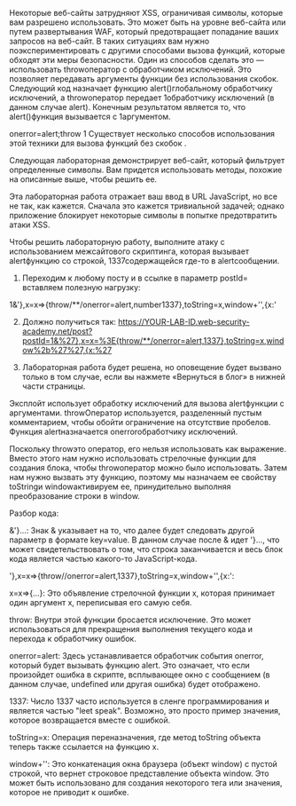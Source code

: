 Некоторые веб-сайты затрудняют XSS, ограничивая символы, которые вам разрешено использовать. Это может быть на уровне веб-сайта или путем развертывания WAF, который предотвращает попадание ваших запросов на веб-сайт. В таких ситуациях вам нужно поэкспериментировать с другими способами вызова функций, которые обходят эти меры безопасности. Один из способов сделать это — использовать throwоператор с обработчиком исключений. Это позволяет передавать аргументы функции без использования скобок. Следующий код назначает функцию alert()глобальному обработчику исключений, а throwоператор передает 1обработчику исключений (в данном случае alert). Конечным результатом является то, что alert()функция вызывается с 1аргументом.

onerror=alert;throw 1
Существует несколько способов использования этой техники для вызова функций без скобок .

Следующая лабораторная демонстрирует веб-сайт, который фильтрует определенные символы. Вам придется использовать методы, похожие на описанные выше, чтобы решить ее.

Эта лабораторная работа отражает ваш ввод в URL JavaScript, но все не так, как кажется. Сначала это кажется тривиальной задачей; однако приложение блокирует некоторые символы в попытке предотвратить атаки XSS.

Чтобы решить лабораторную работу, выполните атаку с использованием межсайтового скриптинга, которая вызывает alertфункцию со строкой, 1337содержащейся где-то в alertсообщении.

1. Переходим к любому посту и в ссылке в параметр postId= вставляем полезную нагрузку:

1&'},x=x=>{throw/**/onerror=alert,number1337},toString=x,window+'',{x:'

2. Должно получиться так: https://YOUR-LAB-ID.web-security-academy.net/post?postId=1&%27},x=x=%3E{throw/**/onerror=alert,1337},toString=x,window%2b%27%27,{x:%27

3. Лабораторная работа будет решена, но оповещение будет вызвано только в том случае, если вы нажмете «Вернуться в блог» в нижней части страницы.

Эксплойт использует обработку исключений для вызова alertфункции с аргументами. throwОператор используется, разделенный пустым комментарием, чтобы обойти ограничение на отсутствие пробелов. Функция alertназначается onerrorобработчику исключений.

Поскольку throwэто оператор, его нельзя использовать как выражение. Вместо этого нам нужно использовать стрелочные функции для создания блока, чтобы throwоператор можно было использовать. Затем нам нужно вызвать эту функцию, поэтому мы назначаем ее свойству toStringи windowактивируем ее, принудительно выполняя преобразование строки в window.

Разбор кода:

&'}...: Знак & указывает на то, что далее будет следовать другой параметр в формате key=value. В данном случае после & идет '}..., что может свидетельствовать о том, что строка заканчивается и весь блок кода является частью какого-то JavaScript-кода.

'},x=x=>{throw//onerror=alert,1337},toString=x,window+'',{x:':

x=x=>{...}: Это объявление стрелочной функции x, которая принимает один аргумент x, переписывая его самую себя.

throw: Внутри этой функции бросается исключение. Это может использоваться для прекращения выполнения текущего кода и перехода к обработчику ошибок.

onerror=alert: Здесь устанавливается обработчик события onerror, который будет вызывать функцию alert. Это означает, что если произойдет ошибка в скрипте, всплывающее окно с сообщением (в данном случае, undefined или другая ошибка) будет отображено.

1337: Число 1337 часто используется в сленге программирования и является частью "leet speak". Возможно, это просто пример значения, которое возвращается вместе с ошибкой.

toString=x: Операция переназначения, где метод toString объекта теперь также ссылается на функцию x.

window+'': Это конкатенация окна браузера (объект window) с пустой строкой, что вернет строковое представление объекта window. Это может быть использовано для создания некоторого тега или значения, которое не приводит к ошибке.
